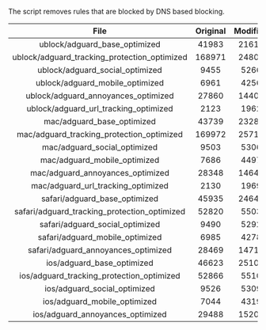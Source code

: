 The script removes rules that are blocked by DNS based blocking.


| File | Original | Modified |
|:----:|:-----:|:-----:|
| ublock/adguard_base_optimized | 41983 | 21614 |
| ublock/adguard_tracking_protection_optimized | 168971 | 24801 |
| ublock/adguard_social_optimized | 9455 | 5266 |
| ublock/adguard_mobile_optimized | 6961 | 4256 |
| ublock/adguard_annoyances_optimized | 27860 | 14400 |
| ublock/adguard_url_tracking_optimized | 2123 | 1962 |
| mac/adguard_base_optimized | 43739 | 23288 |
| mac/adguard_tracking_protection_optimized | 169972 | 25714 |
| mac/adguard_social_optimized | 9503 | 5306 |
| mac/adguard_mobile_optimized | 7686 | 4497 |
| mac/adguard_annoyances_optimized | 28348 | 14641 |
| mac/adguard_url_tracking_optimized | 2130 | 1969 |
| safari/adguard_base_optimized | 45935 | 24641 |
| safari/adguard_tracking_protection_optimized | 52820 | 5503 |
| safari/adguard_social_optimized | 9490 | 5292 |
| safari/adguard_mobile_optimized | 6985 | 4278 |
| safari/adguard_annoyances_optimized | 28469 | 14717 |
| ios/adguard_base_optimized | 46623 | 25101 |
| ios/adguard_tracking_protection_optimized | 52866 | 5510 |
| ios/adguard_social_optimized | 9526 | 5309 |
| ios/adguard_mobile_optimized | 7044 | 4319 |
| ios/adguard_annoyances_optimized | 29488 | 15202 |